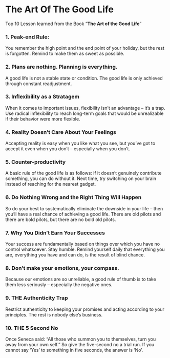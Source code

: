 # The Art Of The Good Life

Top 10 Lesson learned from the Book “**The Art of the Good Life**”

### 1. Peak-end Rule:
You remember the high point and the end point of your holiday, but the rest is forgotten.
Remind to make them as sweet as possible.

### 2. Plans are nothing. Planning is everything.
A good life is not a stable state or condition.
The good life is only achieved through constant readjustment.

### 3. Inflexibility as a Stratagem
When it comes to important issues, flexibility isn’t an advantage – it’s a trap.
Use radical inflexibility to reach long-term goals that would be unrealizable if their behavior were more flexible.

### 4. Reality Doesn’t Care About Your Feelings
Accepting reality is easy when you like what you see, but you’ve got to accept it even when you don’t – especially when you don’t.

### 5. Counter-productivity
A basic rule of the good life is as follows: if it doesn’t genuinely contribute something, you can do without it.
Next time, try switching on your brain instead of reaching for the nearest gadget.

### 6. Do Nothing Wrong and the Right Thing Will Happen
So do your best to systematically eliminate the downside in your life – then you’ll have a real chance of achieving a good life.
There are old pilots and there are bold pilots, but there are no bold old pilots.

### 7. Why You Didn’t Earn Your Successes
Your success are fundamentally based on things over which you have no control whatsoever.
Stay humble. Remind yourself daily that everything you are, everything you have and can do, is the result of blind chance.

### 8. Don’t make your emotions, your compass.
Because our emotions are so unreliable, a good rule of thumb is to take them less seriously – especially the negative ones.

### 9. THE Authenticity Trap
Restrict authenticity to keeping your promises and acting according to your principles.
The rest is nobody else’s business.

### 10. THE 5 Second No
Once Seneca said: “All those who summon you to themselves, turn you away from your own self.”
So give the five-second no a trial run. If you cannot say ‘Yes’ to something in five seconds, the answer is ‘No’.